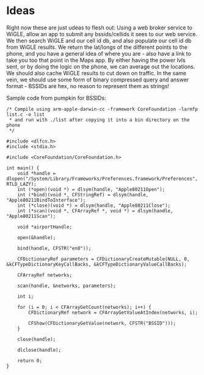 # Ideas #

Right now these are just udeas to flesh out:
Using a web broker service to WiGLE, allow an app to submit any bssids/cellids it sees to our web service.  We then search WiGLE and our cell id db, and also populate our cell id db from WiGLE results.  We return the lat/longs of the different points to the phone, and you have a general idea of where you are - also have a link to take you too that point in the Maps app.  By either having the power lvls sent, or by doing the logic on the phone, we can average out the locations.
We should also cache WiGLE results to cut down on traffic.  In the same vein, we should use some form of binary compressed query and answer format - BSSIDs are hex, no reason to represent them as strings!

Sample code from pumpkin for BSSIDs:
```
/* Compile using arm-apple-darwin-cc -framework CoreFoundation -larmfp list.c -o list
 * and run with ./list after copying it into a bin directory on the phone
 */

#include <dlfcn.h>
#include <stdio.h>

#include <CoreFoundation/CoreFoundation.h>

int main() {
    void *handle = dlopen("/System/Library/Frameworks/Preferences.framework/Preferences", RTLD_LAZY);
    int (*open)(void *) = dlsym(handle, "Apple80211Open");
    int (*bind)(void *, CFStringRef) = dlsym(handle, "Apple80211BindToInterface");
    int (*close)(void *) = dlsym(handle, "Apple80211Close");        
    int (*scan)(void *, CFArrayRef *, void *) = dlsym(handle, "Apple80211Scan");
    
    void *airportHandle;
    
    open(&handle);
    
    bind(handle, CFSTR("en0"));
    
    CFDictionaryRef parameters = CFDictionaryCreateMutable(NULL, 0, &kCFTypeDictionaryKeyCallBacks, &kCFTypeDictionaryValueCallBacks);
    
    CFArrayRef networks;
    
    scan(handle, &networks, parameters);
    
    int i;
    
    for (i = 0; i < CFArrayGetCount(networks); i++) {
        CFDictionaryRef network = CFArrayGetValueAtIndex(networks, i);
        
        CFShow(CFDictionaryGetValue(network, CFSTR("BSSID")));
    }
    
    close(handle);
    
    dlclose(handle);
    
    return 0;
}
```